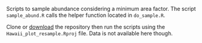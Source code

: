 Scripts to sample abundance considering a minimum area factor.
The script `sample_abund.R` calls the helper function located in `do_sample.R`.

Clone or [download][1] the repository then run the scripts using the `Hawaii_plot_resample.Rproj` file. Data is not available here though.

[1]: https://github.com/valentinitnelav/Hawaii_plot_resample/archive/master.zip